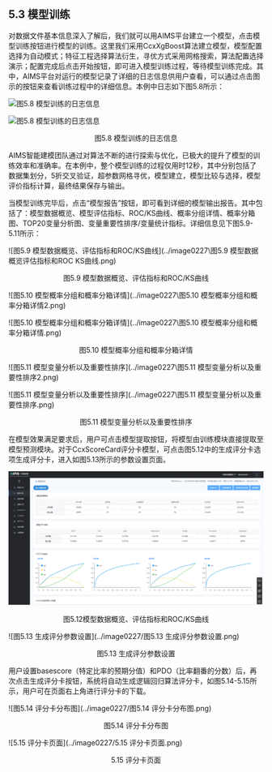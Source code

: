 ## 5.3 模型训练

​	对数据文件基本信息深入了解后，我们就可以用AIMS平台建立一个模型，点击模型训练按钮进行模型的训练。这里我们采用CcxXgBoost算法建立模型，模型配置选择为自动模式；特征工程选择算法衍生，寻优方式采用网格搜索，算法配置选择演示；配置完成后点击开始按钮，即可进入模型训练过程，等待模型训练完成。其中，AIMS平台对运行的模型记录了详细的日志信息供用户查看，可以通过点击图示的按钮来查看训练过程中的详细信息。本例中日志如下图5.8所示：

![图5.8
模型训练的日志信息](../image0227\图5.8模型训练的日志信息2.png)

![图5.8
模型训练的日志信息](../image0227\图5.8模型训练的日志信息.png)

<center>图5.8 模型训练的日志信息</center>

​	AIMS智能建模团队通过对算法不断的进行探索与优化，已极大的提升了模型的训练效率和准确率。在本例中，整个模型训练的过程仅用时12秒，其中分别包括了数据集划分，5折交叉验证，超参数网格寻优，模型建立，模型比较与选择，模型评价指标计算，最终结果保存与输出。

​	当模型训练完毕后，点击“模型报告”按钮，即可看到详细的模型输出报告。其中包括了：模型数据概览、模型评估指标、ROC/KS曲线、概率分组详情、概率分箱图、TOP20变量分析图、变量重要性排序/变量统计指标。详细信息见下图5.9-5.11所示：

![图5.9
模型数据概览、评估指标和ROC/KS曲线](../image0227\图5.9 模型数据概览评估指标和ROC KS曲线.png)

<center>图5.9 模型数据概览、评估指标和ROC/KS曲线</center>

![图5.10
模型概率分组和概率分箱详情](../image0227\图5.10 模型概率分组和概率分箱详情2.png)

![图5.10
模型概率分组和概率分箱详情](../image0227\图5.10 模型概率分组和概率分箱详情.png)

<center>图5.10 模型概率分组和概率分箱详情</center>

![图5.11
模型变量分析以及重要性排序](../image0227\图5.11 模型变量分析以及重要性排序2.png)

![图5.11
模型变量分析以及重要性排序](../image0227\图5.11 模型变量分析以及重要性排序.png)

<center>图5.11 模型变量分析以及重要性排序</center>

​	在模型效果满足要求后，用户可点击模型提取按钮，将模型由训练模块直接提取至模型预测模块。对于CcxScoreCard评分卡模型，可点击图5.12中的生成评分卡选项生成评分卡，进入如图5.13所示的参数设置页面。

![图5.12模型数据概览、评估指标和ROC/KS曲线](../image0227/图5.12模型数据概览评估指标和ROCKS曲线.png)

<center>图5.12模型数据概览、评估指标和ROC/KS曲线</center>

![图5.13 生成评分参数设置](../image0227/图5.13 生成评分参数设置.png)

<center>图5.13 生成评分参数设置</center>

用户设置basescore（特定比率的预期分值）和PDO（比率翻番的分数）后，再次点击生成评分卡按钮，系统将自动生成逻辑回归算法评分卡，如图5.14-5.15所示，用户可在页面右上角进行评分卡的下载。

![图5.14 评分卡分布图](../image0227/图5.14 评分卡分布图.png)

<center>图5.14 评分卡分布图</center>

![5.15 评分卡页面](../image0227/5.15 评分卡页面.png)

<center>5.15 评分卡页面</center>


